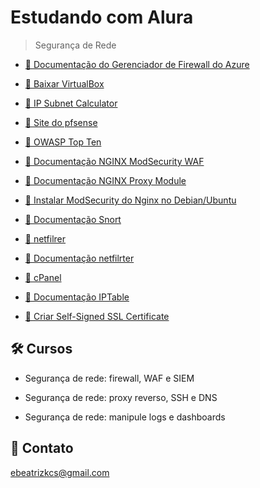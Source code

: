 # Estudando com Alura

> Segurança de Rede

- [🔗 Documentação do Gerenciador de Firewall do Azure](https://learn.microsoft.com/pt-br/azure/firewall-manager/)

- [🔗 Baixar VirtualBox](https://www.virtualbox.org/wiki/Downloads)

- [🔗 IP Subnet Calculator](https://www.calculator.net/ip-subnet-calculator.html)

- [🔗 Site do pfsense](pfsense.org)

- [🔗 OWASP Top Ten](https://owasp.org/www-project-top-ten/)

- [🔗 Documentação NGINX ModSecurity WAF](https://docs.nginx.com/nginx-waf/)

- [🔗 Documentação NGINX Proxy Module](https://nginx.org/en/docs/http/ngx_http_proxy_module.html)

- [🔗 Instalar ModSecurity do Nginx no Debian/Ubuntu](https://www.tecmint.com/install-modsecurity-nginx-debian-ubuntu/)

- [🔗 Documentação Snort](http://manual-snort-org.s3-website-us-east-1.amazonaws.com/node31.html)

- [🔗 netfilrer](https://netfilter.org/)

- [🔗 Documentação netfilrter](https://netfilter.org/projects/iptables/index.html)

- [🔗 cPanel](https://cpanel.net/)

- [🔗 Documentação IPTable](https://guiafoca.org/guiaonline/seguranca/ch05s06.html)

- [🔗 Criar Self-Signed SSL Certificate](https://linuxize.com/post/creating-a-self-signed-ssl-certificate/)

## 🛠 Cursos

- Segurança de rede: firewall, WAF e SIEM

- Segurança de rede: proxy reverso, SSH e DNS

- Segurança de rede: manipule logs e dashboards

## 💙 Contato

ebeatrizkcs@gmail.com
